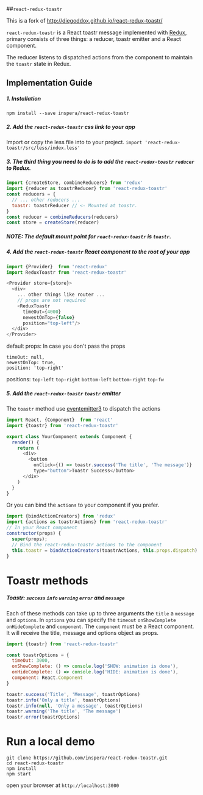##`react-redux-toastr`

This is a fork of http://diegoddox.github.io/react-redux-toastr/

`react-redux-toastr` is a React toastr message implemented with [Redux](https://github.com/rackt/redux), primary consists of three things: a reducer, toastr emitter and a React component.

The reducer listens to dispatched actions from the component to maintain the `toastr` state in Redux.

## Implementation Guide

##### 1. Installation

`npm install --save inspera/react-redux-toastr`

##### 2. Add the `react-redux-toastr` css link to your app

Import or copy the less file into to your project.
`import 'react-redux-toastr/src/less/index.less'`

##### 3. The third thing you need to do is to add the `react-redux-toastr` `reducer` to Redux.

```javascript
import {createStore, combineReducers} from 'redux'
import {reducer as toastrReducer} from 'react-redux-toastr'
const reducers = {
  // ... other reducers ...
  toastr: toastrReducer // <- Mounted at toastr.
}
const reducer = combineReducers(reducers)
const store = createStore(reducer)
```

##### NOTE: The default mount point for `react-redux-toastr` is `toastr`.

##### 4. Add the `react-redux-toastr` React component to the root of your app

```javascript
import {Provider}  from 'react-redux'
import ReduxToastr from 'react-redux-toastr'

<Provider store={store}>
  <div>
    ... other things like router ...
    // props are not required
    <ReduxToastr
      timeOut={4000}
      newestOnTop={false}
      position="top-left"/>
  </div>
</Provider>
```

default props: In case you don't pass the props

```
timeOut: null,
newestOnTop: true,
position: 'top-right'
```

positions: `top-left` `top-right`  `bottom-left` `bottom-right` `top-fw`

##### 5. Add the `react-redux-toastr`  `toastr` emitter
The `toastr` method use [eventemitter3](https://github.com/primus/eventemitter3) to dispatch the actions


```javascript
import React, {Component}  from 'react'
import {toastr} from 'react-redux-toastr'

export class YourComponent extends Component {
  render() {
    return (
      <div>
        <button
          onClick={() => toastr.success('The title', 'The message')}
          type="button">Toastr Success</button>
      </div>
    )
  }
}
```
Or you can bind the `actions` to your component if you prefer.

```javascript
import {bindActionCreators} from 'redux'
import {actions as toastrActions} from 'react-redux-toastr'
// In your React component
constructor(props) {
  super(props);
  // Bind the react-redux-toastr actions to the component
  this.toastr = bindActionCreators(toastrActions, this.props.dispatch)
}
```

# Toastr methods
##### Toastr: `success` `info` `warning` `error` and `message`
Each of these methods can take up to three arguments the `title` a `message` and `options`.
In `options` you can specify the `timeout` `onShowComplete` `onHideComplete` and `component`.
The `component` must be a React component. It will receive the title, message and options object as props.

``` javascript
import {toastr} from 'react-redux-toastr'

const toastrOptions = {
  timeOut: 3000,
  onShowComplete: () => console.log('SHOW: animation is done'),
  onHideComplete: () => console.log('HIDE: animation is done'),
  component: React.Component
}

toastr.success('Title', 'Message', toastrOptions)
toastr.info('Only a title', toastrOptions)
toastr.info(null, 'Only a message', toastrOptions)
toastr.warning('The title', 'The message')
toastr.error(toastrOptions)
```

# Run a local demo
```
git clone https://github.com/inspera/react-redux-toastr.git
cd react-redux-toastr
npm install
npm start
```
open your browser at `http://localhost:3000`

